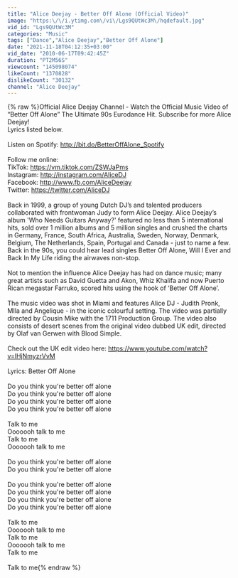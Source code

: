 ```yaml
---
title: "Alice Deejay - Better Off Alone (Official Video)"
image: "https:\/\/i.ytimg.com\/vi\/Lgs9QUtWc3M\/hqdefault.jpg"
vid_id: "Lgs9QUtWc3M"
categories: "Music"
tags: ["Dance","Alice Deejay","Better Off Alone"]
date: "2021-11-18T04:12:35+03:00"
vid_date: "2010-06-17T09:42:45Z"
duration: "PT2M56S"
viewcount: "145098074"
likeCount: "1370828"
dislikeCount: "30132"
channel: "Alice Deejay"
---
```

{% raw %}Official Alice Deejay Channel - Watch the Official Music Video of “Better Off Alone” The Ultimate 90s Eurodance Hit. Subscribe for more Alice Deejay!<br />Lyrics listed below.<br /><br />Listen on Spotify: <a rel="nofollow" target="blank" href="http://bit.do/BetterOffAlone_Spotify">http://bit.do/BetterOffAlone_Spotify</a><br /><br />Follow me online:<br />TikTok: <a rel="nofollow" target="blank" href="https://vm.tiktok.com/ZSWJaPms">https://vm.tiktok.com/ZSWJaPms</a><br />Instagram: <a rel="nofollow" target="blank" href="http://instagram.com/AliceDJ">http://instagram.com/AliceDJ</a><br />Facebook: <a rel="nofollow" target="blank" href="http://www.fb.com/AliceDeejay">http://www.fb.com/AliceDeejay</a><br />Twitter: <a rel="nofollow" target="blank" href="https://twitter.com/AliceDJ">https://twitter.com/AliceDJ</a><br /><br />Back in 1999, a group of young Dutch DJ’s and talented producers collaborated with frontwoman Judy to form Alice Deejay. Alice Deejay’s album 'Who Needs Guitars Anyway?' featured no less than 5 international hits, sold over 1 million albums and 5 million singles and crushed the charts in Germany, France, South Africa, Australia, Sweden, Norway, Denmark, Belgium, The Netherlands, Spain, Portugal and Canada - just to name a few. Back in the 90s, you could hear lead singles Better Off Alone, Will I Ever and Back In My Life riding the airwaves non-stop. <br /><br />Not to mention the influence Alice Deejay has had on dance music; many great artists such as David Guetta and Akon, Whiz Khalifa and now Puerto Rican megastar Farruko, scored hits using the hook of ‘Better Off Alone’.<br /><br />The music video was shot in Miami and features Alice DJ - Judith Pronk, MIla and Angelique - in the iconic colourful setting. The video was partially directed by Cousin Mike with the 1711 Production Group. The video also consists of desert scenes from the original video dubbed UK edit, directed by Olaf van Gerwen with Blood Simple. <br /><br />Check out the UK edit video here: <a rel="nofollow" target="blank" href="https://www.youtube.com/watch?v=lHjNmyzrVvM">https://www.youtube.com/watch?v=lHjNmyzrVvM</a><br /><br />Lyrics: Better Off Alone<br /><br />Do you think you're better off alone<br />Do you think you're better off alone<br />Do you think you're better off alone<br />Do you think you're better off alone<br /><br />Talk to me <br />Ooooooh talk to me <br />Talk to me <br />Ooooooh talk to me<br /><br />Do you think you're better off alone<br />Do you think you're better off alone<br /><br />Do you think you're better off alone<br />Do you think you're better off alone<br />Do you think you're better off alone<br />Do you think you're better off alone<br /><br />Talk to me <br />Ooooooh talk to me <br />Talk to me <br />Ooooooh talk to me<br />Talk to me<br /><br />Talk to me{% endraw %}

